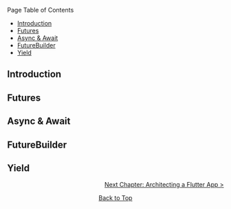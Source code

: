 Page Table of Contents
- [Introduction](#introduction)
- [Futures](#futures)
- [Async & Await](#async--await)
- [FutureBuilder](#futurebuilder)
- [Yield](#yield)

## Introduction

## Futures

## Async & Await

## FutureBuilder

## Yield

<p align="right"><a href="https://github.com/Fasust/flutter-guide/wiki/150-Communication-with-the-Web">Next Chapter: Architecting a Flutter App ></a></p>
<p align="center"><a href="#">Back to Top</a></center></p>